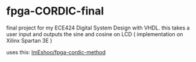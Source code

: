 # fpga-CORDIC-final
final project for my ECE424 Digital System Design with VHDL.
this takes a user input and outputs the sine and cosine on LCD ( implementation on Xilinx Spartan 3E )

uses this: [lmEshoo/fpga-cordic-method](https://github.com/lmEshoo/fpga-cordic-method)

